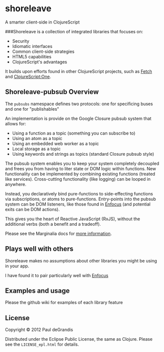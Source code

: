 shoreleave
==========

A smarter client-side in ClojureScript

###Shoreleave is a collection of integrated libraries that focuses on:

 * Security
 * Idiomatic interfaces
 * Common client-side strategies
 * HTML5 capabilities
 * ClojureScript's advantages

It builds upon efforts found in other ClojureScript projects, such as [Fetch](https://github.com/ibdknox/fetch) and [ClojureScript:One](http://clojurescriptone.com/).


Shoreleave-pubsub Overview
---------------------------
The `pubsubs` namespace defines two protocols: one for specificing buses and one for "publishables"

An implementation is provide on the Google Closure pubsub system that allows for:

 * Using a function as a topic (something you can subscribe to)
 * Using an atom as a topic
 * Using an embedded web worker as a topic
 * Local storage as a topic
 * Using keywords and strings as topics (standard Closure pubsub style)

The pubsub system enables you to keep your system completely decoupled and frees you from having to liter state or DOM logic within functions.
New functionality can be implemented by combining existing functions (treated like services).  Cross-cutting functionality (like logging) can be looped in anywhere.

Instead, you declaratively bind pure-functions to side-effecting functions via subscriptions, or atoms to pure-functions.
Entry-points into the pubsub system can be DOM listeners, like those found in [Enfocus](https://github.com/ckirkendall/enfocus) (and potential exits can be DOM actions).

This gives you the heart of Reactive JavaScript (RxJS), without the additional verbs (both a benefit and a tradeoff).

Please see the Marginalia docs for [more information](http://shoreleave.github.com/shoreleave-pubsub/).

Plays well with others
----------------------
Shoreleave makes no assumptions about other libraries you might be using in your app.

I have found it to pair particularly well with [Enfocus](https://github.com/ckirkendall/enfocus)


Examples and usage
------------------
Please the github wiki for examples of each library feature


License
-------
Copyright © 2012 Paul deGrandis

Distributed under the Eclipse Public License, the same as Clojure.
Please see the `LICENSE_epl.html` for details.

